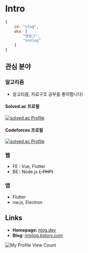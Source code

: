 # Intro
```js
{
	id: "nlog",
	aka: [
		"엔로그",
		"nnnlog"
	]
}
```


## 관심 분야

### 알고리즘
* 알고리즘, 자료구조 공부를 좋아합니다!
#### Solved.ac 프로필
[![solved.ac Profile](http://mazassumnida.wtf/api/generate_badge?boj=chansol)](https://solved.ac/profile/chansol)
#### Codeforces 프로필
[![solved.ac Profile](https://cf.leed.at/?id=nlog)](https://codeforces.com/profile/nlog)

### 웹
* FE : Vue, Flutter
* BE : Node.js ~~(, PHP)~~
  
### 앱
 * Flutter
 * nw.js, Electron

## Links
* <b>Homepage: </b> [nlog.dev](https://nlog.dev/)
* <b>Blog: </b> [nnnlog.tistory.com](http://nnnlog.tistory.com/)

![My Profile View Count](https://komarev.com/ghpvc/?username=nnnlog&style=flat-square&color=grey) 

